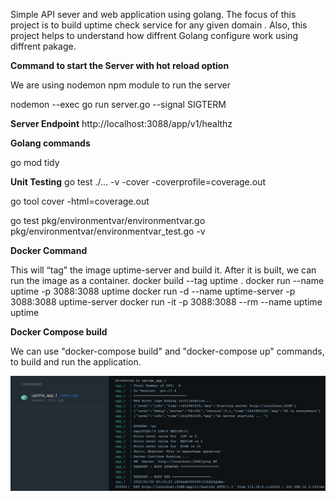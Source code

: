 Simple API sever and web application using golang. The focus of this project is to build uptime check service for any given domain .
Also, this project helps to understand how diffrent Golang configure work using diffrent pakage.

**Command to start the Server with hot reload option**

We are using nodemon npm module to run the server

nodemon --exec go run server.go --signal SIGTERM

**Server Endpoint**
http://localhost:3088/app/v1/healthz

**Golang commands**

go mod tidy

**Unit Testing**
go test ./... -v -cover -coverprofile=coverage.out

go tool cover -html=coverage.out

go test pkg/environmentvar/environmentvar.go pkg/environmentvar/environmentvar_test.go -v

**Docker Command**

This will “tag” the image uptime-server and build it. After it is built, we can run the image as a container.
docker build --tag uptime .
docker run --name uptime -p 3088:3088 uptime
docker run -d --name uptime-server -p 3088:3088 uptime-server
docker run -it -p 3088:3088 --rm --name uptime uptime

**Docker Compose build**

We can use "docker-compose build" and "docker-compose up" commands, to build and run the application.

![docker view](uptime_app_Docker_View.png)
